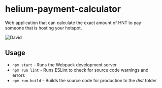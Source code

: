 # helium-payment-calculator
Web application that can calculate the exact amount of HNT to pay someone that is hosting your hotspot.

![David](https://img.shields.io/david/matthewdowns/helium-payment-calculator)

## Usage

- `npm start` - Runs the Webpack development server
- `npm run lint` - Runs ESLint to check for source code warnings and errors
- `npm run build` - Builds the source code for production to the _dist_ folder
